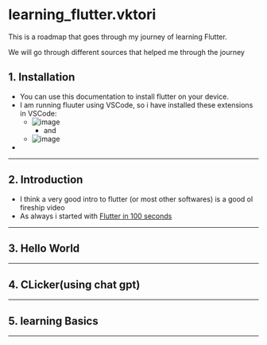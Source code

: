 # learning_flutter.vktori
This is a roadmap that goes through my journey of learning Flutter. 

We will go through different sources that helped me through the journey

## 1. Installation

- You can use this documentation to install flutter on your device.
- I am running fluuter using VSCode, so i have installed these extensions in VSCode:
    - ![image](https://github.com/vinitkesh/learning_flutter.vktori/assets/139075087/a9e27be0-832f-4991-bf06-b8875e38a691)
      - and 
    - ![image](https://github.com/vinitkesh/learning_flutter.vktori/assets/139075087/9e83eef2-0837-4a69-bd95-9671c5830941)
-

---
## 2. Introduction
- I think a very good intro to flutter (or most other softwares) is a good ol fireship video
- As always i started with [Flutter in 100 seconds](https://www.youtube.com/watch?v=lHhRhPV--G0&list=PL0vfts4VzfNiQYtnn1TZ6U0Ec_vjCN9VY&index=18)
---
## 3. Hello World
---
## 4. CLicker(using chat gpt)
---
## 5. learning Basics
---
